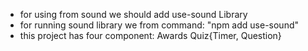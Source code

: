 * for using from sound we should add use-sound Library 
* for running sound library we from command: "npm add use-sound" 
* this project has four component:  Awards Quiz{Timer, Question}